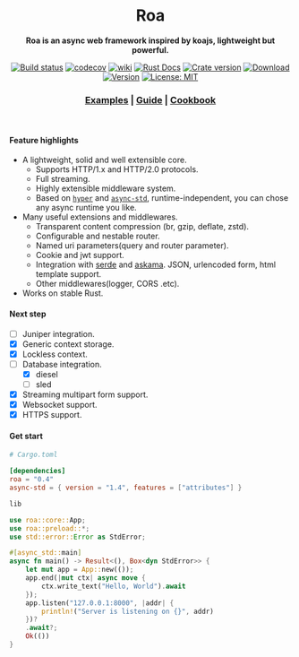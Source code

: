 <div align="center">
  <h1>Roa</h1>
  <p><strong>Roa is an async web framework inspired by koajs, lightweight but powerful. </strong> </p>
  <p>

[![Build status](https://img.shields.io/travis/Hexilee/roa/master.svg)](https://travis-ci.org/Hexilee/roa)
[![codecov](https://codecov.io/gh/Hexilee/roa/branch/master/graph/badge.svg)](https://codecov.io/gh/Hexilee/roa) 
[![wiki](https://img.shields.io/badge/documentation-wiki-purple.svg)](https://github.com/Hexilee/roa/wiki)
[![Rust Docs](https://docs.rs/roa/badge.svg)](https://docs.rs/roa)
[![Crate version](https://img.shields.io/crates/v/roa.svg)](https://crates.io/crates/roa)
[![Download](https://img.shields.io/crates/d/roa.svg)](https://crates.io/crates/roa)
[![Version](https://img.shields.io/badge/rustc-1.39+-lightgray.svg)](https://blog.rust-lang.org/2019/11/07/Rust-1.39.0.html)
[![License: MIT](https://img.shields.io/badge/License-MIT-yellow.svg)](https://github.com/Hexilee/roa/blob/master/LICENSE)

  </p>

  <h3>
    <a href="https://github.com/Hexilee/roa/tree/master/examples">Examples</a>
    <span> | </span>
    <a href="https://github.com/Hexilee/roa/wiki/Guide">Guide</a>
    <span> | </span>
    <a href="https://github.com/Hexilee/roa/wiki/Cookbook">Cookbook</a>
  </h3>
</div>
<br>


#### Feature highlights

- A lightweight, solid and well extensible core.
    - Supports HTTP/1.x and HTTP/2.0 protocols.
    - Full streaming.
    - Highly extensible middleware system.
    - Based on [`hyper`](https://github.com/hyperium/hyper) and [`async-std`](https://github.com/async-rs/async-std), runtime-independent, you can chose any async runtime you like.
- Many useful extensions and middlewares.
    - Transparent content compression (br, gzip, deflate, zstd).
    - Configurable and nestable router.
    - Named uri parameters(query and router parameter).
    - Cookie and jwt support.
    - Integration with [serde](https://github.com/serde-rs/serde) and [askama](https://github.com/djc/askama). JSON, urlencoded form, html template support.
    - Other middlewares(logger, CORS .etc).
- Works on stable Rust.


#### Next step

- [ ] Juniper integration.
- [x] Generic context storage.
- [x] Lockless context.
- [ ] Database integration.
  - [x] diesel
  - [ ] sled
- [x] Streaming multipart form support.
- [x] Websocket support.
- [x] HTTPS support.

#### Get start

```toml
# Cargo.toml

[dependencies]
roa = "0.4"
async-std = { version = "1.4", features = ["attributes"] }
```

```rust
lib

use roa::core::App;
use roa::preload::*;
use std::error::Error as StdError;

#[async_std::main]
async fn main() -> Result<(), Box<dyn StdError>> {
    let mut app = App::new(());
    app.end(|mut ctx| async move {
        ctx.write_text("Hello, World").await
    });
    app.listen("127.0.0.1:8000", |addr| {
        println!("Server is listening on {}", addr)
    })?
    .await?;
    Ok(())
}
```

